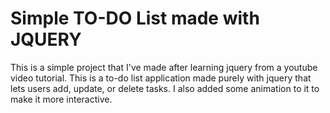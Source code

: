 # Simple TO-DO List made with JQUERY

This is a simple project that I've made after learning jquery from a youtube video tutorial. This is a to-do list application made purely with jquery that lets users add, update, or delete tasks. I also added some animation to it to make it more interactive.